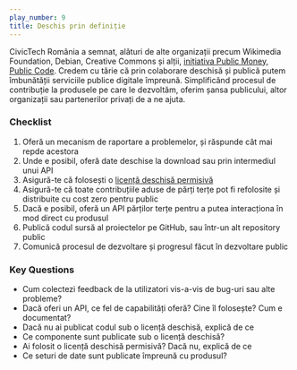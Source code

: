 ```yaml
---
play_number: 9
title: Deschis prin definiție
---
```


CivicTech România a semnat, alături de alte organizații precum Wikimedia Foundation, Debian, Creative Commons și alții, [inițiativa Public Money, Public Code](https://publiccode.eu/). Credem cu tărie că prin colaborare deschisă și publică putem îmbunătății serviciile publice digitale împreună. Simplificând procesul de contribuție la produsele pe care le dezvoltăm, oferim șansa publicului, altor organizații sau partenerilor privați de a ne ajuta. 

### Checklist
1. Oferă un mecanism de raportare a problemelor, și răspunde cât mai repde acestora
2. Unde e posibil, oferă date deschise la download sau prin intermediul unui API
3. Asigură-te că folosești o [licență deschisă permisivă](https://en.wikipedia.org/wiki/Permissive_software_licence)
4. Asigură-te că toate contribuțiile aduse de părți terțe pot fi refolosite și distribuite cu cost zero pentru public
5. Dacă e posibil, oferă un API părților terțe pentru a putea interacționa în mod direct cu produsul
6. Publică codul sursă al proiectelor pe GitHub, sau într-un alt repository public
7. Comunică procesul de dezvoltare și progresul făcut în dezvoltare public


### Key Questions
- Cum colectezi feedback de la utilizatori vis-a-vis de bug-uri sau alte probleme?
- Dacă oferi un API, ce fel de capabilități oferă? Cine îl folosește? Cum e documentat?
- Dacă nu ai publicat codul sub o licență deschisă, explică de ce
- Ce componente sunt publicate sub o licență deschisă?
- Ai folosit o licență deschisă permisivă? Dacă nu, explică de ce
- Ce seturi de date sunt publicate împreună cu produsul?
